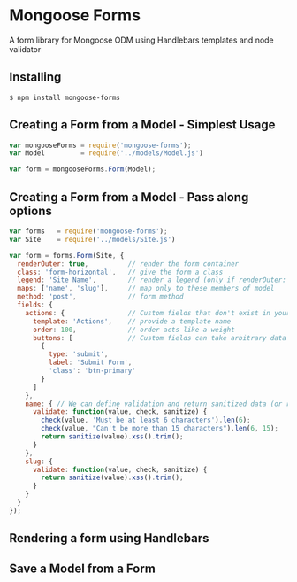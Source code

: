 # Mongoose Forms

A form library for Mongoose ODM using Handlebars templates and node validator

## Installing

    $ npm install mongoose-forms

## Creating a Form from a Model - Simplest Usage

```javascript
var mongooseForms = require('mongoose-forms');
var Model         = require('../models/Model.js')

var form = mongooseForms.Form(Model);

```

## Creating a Form from a Model - Pass along options

```javascript
var forms   = require('mongoose-forms');
var Site    = require('../models/Site.js')

var form = forms.Form(Site, {
  renderOuter: true,          // render the form container
  class: 'form-horizontal',   // give the form a class
  legend: 'Site Name',        // render a legend (only if renderOuter: true)
  maps: ['name', 'slug'],     // map only to these members of model
  method: 'post',             // form method
  fields: {
    actions: {                // Custom fields that don't exist in your model
      template: 'Actions',    // provide a template name
      order: 100,             // order acts like a weight
      buttons: [              // Custom fields can take arbitrary data
        {
          type: 'submit',
          label: 'Submit Form',
          'class': 'btn-primary'
        }
      ]
    },
    name: { // We can define validation and return sanitized data (or return nothing)
      validate: function(value, check, sanitize) {
        check(value, 'Must be at least 6 characters').len(6);
        check(value, "Can't be more than 15 characters").len(6, 15);
        return sanitize(value).xss().trim();
      }
    },
    slug: {
      validate: function(value, check, sanitize) {
        return sanitize(value).xss().trim();
      }
    }
  }
});

```

## Rendering a form using Handlebars

## Save a Model from a Form